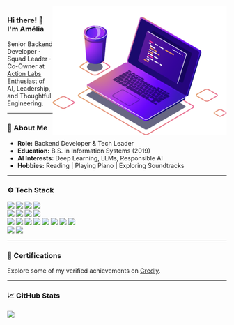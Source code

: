 <!-- Banner illustration -->
<img src="https://raw.githubusercontent.com/amycardoso/amycardoso/master/computer-illustration.png" width="400px" align="right" alt="Computer illustration">

<!-- Greeting -->
<h3>Hi there! 👋 I'm Amélia</h3>

<p>
    Senior Backend Developer · Squad Leader · Co-Owner at <a href="https://www.actionlabs.com.br" target="_blank">Action Labs</a><br>
    Enthusiast of AI, Leadership, and Thoughtful Engineering.
</p>

---

<h3>🧠 About Me</h3>

<ul>
    <li><strong>Role:</strong> Backend Developer & Tech Leader</li>
    <li><strong>Education:</strong> B.S. in Information Systems (2019)</li>
    <li><strong>AI Interests:</strong> Deep Learning, LLMs, Responsible AI</li>
    <li><strong>Hobbies:</strong> Reading | Playing Piano | Exploring Soundtracks</li>
</ul>

---

<h3>⚙️ Tech Stack</h3>

<p>
<img src="https://img.shields.io/badge/Spring-6DB33F?style=flat&logo=spring&logoColor=white" />
<img src="https://img.shields.io/badge/Hibernate-59666C?style=flat&logo=hibernate&logoColor=white" />
<img src="https://img.shields.io/badge/Apache%20Cordova-E8E8E8?style=flat&logo=apache-cordova&logoColor=black" />
<img src="https://img.shields.io/badge/🦜LangChain-000000?style=flat&logo=langchain&logoColor=white" />

<br>
<img src="https://img.shields.io/badge/MySQL-005C84?style=flat&logo=mysql&logoColor=white" />
<img src="https://img.shields.io/badge/MongoDB-47A248?style=flat&logo=mongodb&logoColor=white" />
<img src="https://img.shields.io/badge/PostgreSQL-316192?style=flat&logo=postgresql&logoColor=white" />
<img src="https://img.shields.io/badge/Neo4j-4581C3?style=flat&logo=neo4j&logoColor=white" />

<br>
<img src="https://img.shields.io/badge/AWS-232F3E?style=flat&logo=amazon-aws&logoColor=white" />
<img src="https://img.shields.io/badge/Terraform-7647a7?style=flat&logo=terraform&logoColor=white" />
<img src="https://img.shields.io/badge/Heroku-430098?style=flat&logo=heroku&logoColor=white" />
<img src="https://img.shields.io/badge/Vercel-000000?style=flat&logo=Vercel&logoColor=white" />
<img src="https://img.shields.io/badge/Railway-0B0D0E?style=flat&logo=Railway&logoColor=white" />
<img src="https://img.shields.io/badge/Docker-2496ED?style=flat&logo=docker&logoColor=white" />
<img src="https://img.shields.io/badge/Nginx-009639?style=flat&logo=nginx&logoColor=white" />
<img src="https://img.shields.io/badge/Cloudflare-F38020?style=flat&logo=Cloudflare&logoColor=white" />

<br>
<img src="https://img.shields.io/badge/New%20Relic-1CE783?style=flat&logo=newrelic&logoColor=white" />
<img src="https://img.shields.io/badge/Sentry-362D59?style=flat&logo=sentry&logoColor=white" />
</p>

---

<h3>📜 Certifications</h3>

<p>
Explore some of my verified achievements on <a href="https://www.credly.com/users/amelia-alice-feitosa" target="_blank">Credly</a>.
</p>

---

<h3>📈 GitHub Stats</h3>

<a href="https://github.com/anuraghazra/github-readme-stats">
    <img align="center"
        src="https://github-readme-stats.vercel.app/api/top-langs/?username=amycardoso&hide=PLpgSQL,TSQL,html,css,scss,ruby,php&langs_count=5&layout=compact&hide_title=true&count_private=true&theme=radical" />
</a>
